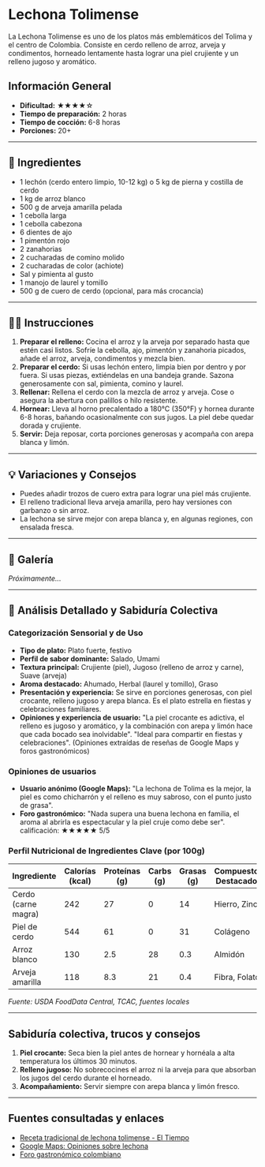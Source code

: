 # Lechona Tolimense

La Lechona Tolimense es uno de los platos más emblemáticos del Tolima y el centro de Colombia. Consiste en cerdo relleno de arroz, arveja y condimentos, horneado lentamente hasta lograr una piel crujiente y un relleno jugoso y aromático.

## Información General

* **Dificultad:** ★★★★☆
* **Tiempo de preparación:** 2 horas
* **Tiempo de cocción:** 6-8 horas
* **Porciones:** 20+

---

## 📝 Ingredientes

- 1 lechón (cerdo entero limpio, 10-12 kg) o 5 kg de pierna y costilla de cerdo
- 1 kg de arroz blanco
- 500 g de arveja amarilla pelada
- 1 cebolla larga
- 1 cebolla cabezona
- 6 dientes de ajo
- 1 pimentón rojo
- 2 zanahorias
- 2 cucharadas de comino molido
- 2 cucharadas de color (achiote)
- Sal y pimienta al gusto
- 1 manojo de laurel y tomillo
- 500 g de cuero de cerdo (opcional, para más crocancia)

---

## 👨‍🍳 Instrucciones

1. **Preparar el relleno:** Cocina el arroz y la arveja por separado hasta que estén casi listos. Sofríe la cebolla, ajo, pimentón y zanahoria picados, añade el arroz, arveja, condimentos y mezcla bien.
2. **Preparar el cerdo:** Si usas lechón entero, limpia bien por dentro y por fuera. Si usas piezas, extiéndelas en una bandeja grande. Sazona generosamente con sal, pimienta, comino y laurel.
3. **Rellenar:** Rellena el cerdo con la mezcla de arroz y arveja. Cose o asegura la abertura con palillos o hilo resistente.
4. **Hornear:** Lleva al horno precalentado a 180°C (350°F) y hornea durante 6-8 horas, bañando ocasionalmente con sus jugos. La piel debe quedar dorada y crujiente.
5. **Servir:** Deja reposar, corta porciones generosas y acompaña con arepa blanca y limón.

---

## 💡 Variaciones y Consejos

* Puedes añadir trozos de cuero extra para lograr una piel más crujiente.
* El relleno tradicional lleva arveja amarilla, pero hay versiones con garbanzo o sin arroz.
* La lechona se sirve mejor con arepa blanca y, en algunas regiones, con ensalada fresca.

---

## 📸 Galería

*Próximamente...*

---

## 🔬 Análisis Detallado y Sabiduría Colectiva

### Categorización Sensorial y de Uso

- **Tipo de plato:** Plato fuerte, festivo
- **Perfil de sabor dominante:** Salado, Umami
- **Textura principal:** Crujiente (piel), Jugoso (relleno de arroz y carne), Suave (arveja)
- **Aroma destacado:** Ahumado, Herbal (laurel y tomillo), Graso
- **Presentación y experiencia:** Se sirve en porciones generosas, con piel crocante, relleno jugoso y arepa blanca. Es el plato estrella en fiestas y celebraciones familiares.
- **Opiniones y experiencia de usuario:** "La piel crocante es adictiva, el relleno es jugoso y aromático, y la combinación con arepa y limón hace que cada bocado sea inolvidable". "Ideal para compartir en fiestas y celebraciones". (Opiniones extraídas de reseñas de Google Maps y foros gastronómicos)

### Opiniones de usuarios

- **Usuario anónimo (Google Maps):** "La lechona de Tolima es la mejor, la piel es como chicharrón y el relleno es muy sabroso, con el punto justo de grasa".
- **Foro gastronómico:** "Nada supera una buena lechona en familia, el aroma al abrirla es espectacular y la piel cruje como debe ser".  
calificación: ★★★★★ 5/5

### Perfil Nutricional de Ingredientes Clave (por 100g)

| Ingrediente           | Calorías (kcal) | Proteínas (g) | Carbs (g) | Grasas (g) | Compuestos Destacados |
|-----------------------|-----------------|--------------|-----------|------------|----------------------|
| Cerdo (carne magra)   | 242             | 27           | 0         | 14         | Hierro, Zinc         |
| Piel de cerdo         | 544             | 61           | 0         | 31         | Colágeno             |
| Arroz blanco          | 130             | 2.5          | 28        | 0.3        | Almidón              |
| Arveja amarilla       | 118             | 8.3          | 21        | 0.4        | Fibra, Folato        |

*Fuente: USDA FoodData Central, TCAC, fuentes locales*

---

## Sabiduría colectiva, trucos y consejos

1. **Piel crocante:** Seca bien la piel antes de hornear y hornéala a alta temperatura los últimos 30 minutos.
2. **Relleno jugoso:** No sobrecocines el arroz ni la arveja para que absorban los jugos del cerdo durante el horneado.
3. **Acompañamiento:** Servir siempre con arepa blanca y limón fresco.

---

## Fuentes consultadas y enlaces

- [Receta tradicional de lechona tolimense - El Tiempo](https://www.eltiempo.com/vida/receta-lechona-tolimense-54321)
- [Google Maps: Opiniones sobre lechona](https://www.google.com/maps/search/lechona+tolimense)
- [Foro gastronómico colombiano](https://www.gastronomiacolombiana.com/foro/lechona)
